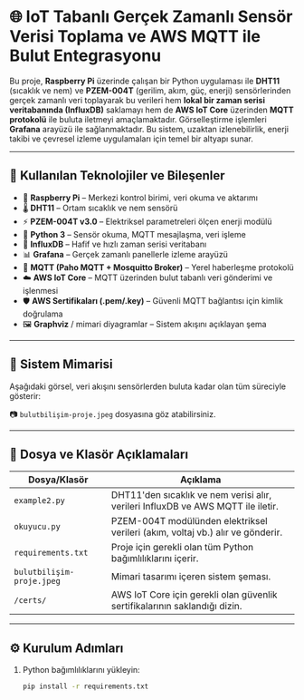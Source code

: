 # 🌐 IoT Tabanlı Gerçek Zamanlı Sensör Verisi Toplama ve AWS MQTT ile Bulut Entegrasyonu

Bu proje, **Raspberry Pi** üzerinde çalışan bir Python uygulaması ile **DHT11** (sıcaklık ve nem) ve **PZEM-004T** (gerilim, akım, güç, enerji) sensörlerinden gerçek zamanlı veri toplayarak bu verileri hem **lokal bir zaman serisi veritabanında (InfluxDB)** saklamayı hem de **AWS IoT Core** üzerinden **MQTT protokolü** ile buluta iletmeyi amaçlamaktadır. Görselleştirme işlemleri **Grafana** arayüzü ile sağlanmaktadır. Bu sistem, uzaktan izlenebilirlik, enerji takibi ve çevresel izleme uygulamaları için temel bir altyapı sunar.

---

## 🚀 Kullanılan Teknolojiler ve Bileşenler

- 🧠 **Raspberry Pi** – Merkezi kontrol birimi, veri okuma ve aktarımı
- 🌡️ **DHT11** – Ortam sıcaklık ve nem sensörü
- ⚡ **PZEM-004T v3.0** – Elektriksel parametreleri ölçen enerji modülü
- 🐍 **Python 3** – Sensör okuma, MQTT mesajlaşma, veri işleme
- 💾 **InfluxDB** – Hafif ve hızlı zaman serisi veritabanı
- 📊 **Grafana** – Gerçek zamanlı panellerle izleme arayüzü
- 📡 **MQTT (Paho MQTT + Mosquitto Broker)** – Yerel haberleşme protokolü
- ☁️ **AWS IoT Core** – MQTT üzerinden bulut tabanlı veri gönderimi ve işlenmesi
- 🛡️ **AWS Sertifikaları (.pem/.key)** – Güvenli MQTT bağlantısı için kimlik doğrulama
- 🖼️ **Graphviz** / mimari diyagramlar – Sistem akışını açıklayan şema

---

## 🧩 Sistem Mimarisi

Aşağıdaki görsel, veri akışını sensörlerden buluta kadar olan tüm süreciyle gösterir:

📷 `bulutbilişim-proje.jpeg` dosyasına göz atabilirsiniz.

---

## 📂 Dosya ve Klasör Açıklamaları

| Dosya/Klasör           | Açıklama                                                                 |
|------------------------|--------------------------------------------------------------------------|
| `example2.py`          | DHT11'den sıcaklık ve nem verisi alır, verileri InfluxDB ve AWS MQTT ile iletir. |
| `okuyucu.py`           | PZEM-004T modülünden elektriksel verileri (akım, voltaj vb.) alır ve gönderir.   |
| `requirements.txt`     | Proje için gerekli olan tüm Python bağımlılıklarını içerir.              |
| `bulutbilişim-proje.jpeg` | Mimari tasarımı içeren sistem şeması.                                      |
| `/certs/`              | AWS IoT Core için gerekli olan güvenlik sertifikalarının saklandığı dizin.   |

---

## ⚙️ Kurulum Adımları

1. Python bağımlılıklarını yükleyin:
   ```bash
   pip install -r requirements.txt
